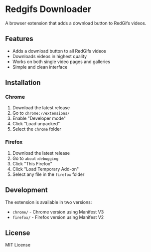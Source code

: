 # Redgifs Downloader

A browser extension that adds a download button to RedGifs videos.

## Features
- Adds a download button to all RedGifs videos
- Downloads videos in highest quality
- Works on both single video pages and galleries
- Simple and clean interface

## Installation

### Chrome
1. Download the latest release
2. Go to `chrome://extensions/`
3. Enable "Developer mode"
4. Click "Load unpacked"
5. Select the `chrome` folder

### Firefox
1. Download the latest release
2. Go to `about:debugging`
3. Click "This Firefox"
4. Click "Load Temporary Add-on"
5. Select any file in the `firefox` folder

## Development
The extension is available in two versions:
- `chrome/` - Chrome version using Manifest V3
- `firefox/` - Firefox version using Manifest V2

## License
MIT License 